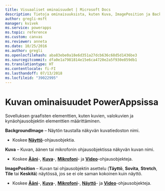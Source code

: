 ```yaml
---
title: Visuaaliset ominaisuudet | Microsoft Docs
description: Tietoja ominaisuuksista, kuten Kuva, ImagePosition ja BackgroundImage
author: gregli-msft
manager: kvivek
ms.service: powerapps
ms.topic: reference
ms.custom: canvas
ms.reviewer: anneta
ms.date: 10/25/2016
ms.author: gregli
ms.openlocfilehash: aba83ebe0a18e6d351a27dcb636c68d5d1436be3
ms.sourcegitcommit: dfa0e1a7981814e15e6ca4720e2a5f930e859db1
ms.translationtype: HT
ms.contentlocale: fi-FI
ms.lasthandoff: 07/13/2018
ms.locfileid: "39022995"
---
```

# <a name="image-properties-in-powerapps"></a>Kuvan ominaisuudet PowerAppsissa
Sovelluksen graafisten elementtien, kuten kuvien, valokuvien ja kynäohjausobjektin elementtien määrittäminen.

**BackgroundImage** – Näytön taustalla näkyvän kuvatiedoston nimi.

* Koskee **[Näyttö](control-screen.md)**-ohjausobjektia.

**Kuva** – Kuvan, äänen tai mikrofonin ohjausobjektissa näkyvän kuvan nimi.

* Koskee **[Ääni](control-audio-video.md)**-, **[Kuva](control-image.md)**-, **[Mikrofoni](control-microphone.md)**- ja **[Video](control-audio-video.md)**-ohjausobjekteja.

**ImagePosition** – Kuvan tai ohjausobjektin asettelu (**Täyttö**, **Sovita**, **Stretch**, **Tile** tai **Keskitä**) näytössä, jos se ei ole saman kokoinen kuin näyttö.

* Koskee **[Ääni](control-audio-video.md)**-, **[Kuva](control-image.md)**-, **[Mikrofoni](control-microphone.md)**-, **[Näyttö](control-screen.md)**- ja **[Video](control-audio-video.md)**-ohjausobjekteja.

